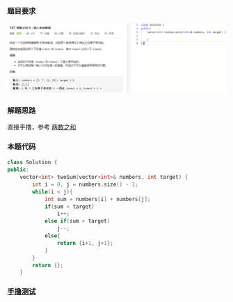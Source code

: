 ### 题目要求

![](pic/167.png)

### 解题思路

直接手撸，参考 [两数之和](1.md) 

### 本题代码

```c++
class Solution {
public:
    vector<int> twoSum(vector<int>& numbers, int target) {
        int i = 0, j = numbers.size() - 1;
        while(i < j){
            int sum = numbers[i] + numbers[j];
            if(sum < target)
                i++;
            else if(sum > target)
                j--;
            else{
                return {i+1, j+1};
            }
        }
        return {};
    }
```

### [手撸测试](https://leetcode-cn.com/problems/two-sum-ii-input-array-is-sorted/) 

